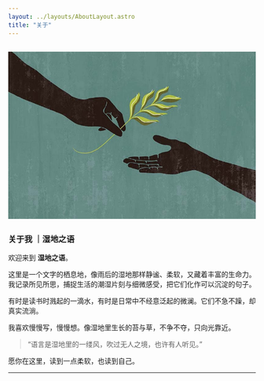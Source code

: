 ```yaml
---
layout: ../layouts/AboutLayout.astro
title: "关于"
---
```



![Astro Paper](public/astropaper-og.jpg)
---

### 关于我 ｜湿地之语

欢迎来到 **湿地之语**。

这里是一个文字的栖息地，像雨后的湿地那样静谧、柔软，又藏着丰富的生命力。
我记录所见所思，捕捉生活的潮湿片刻与细微感受，把它们化作可以沉淀的句子。

有时是读书时溅起的一滴水，有时是日常中不经意泛起的微澜。它们不急不躁，却真实流淌。

我喜欢慢慢写，慢慢想。像湿地里生长的苔与草，不争不夺，只向光靠近。

> “语言是湿地里的一缕风，吹过无人之境，也许有人听见。”

愿你在这里，读到一点柔软，也读到自己。

---

